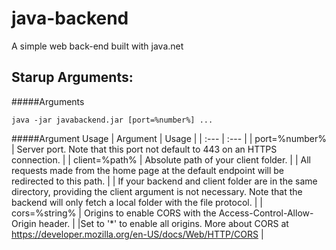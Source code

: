 # java-backend
A simple web back-end built with java.net


Starup Arguments:
-
#####Arguments
```
java -jar javabackend.jar [port=%number%] ...
```
#####Argument Usage
| Argument | Usage  |
| :--- | :--- |
| port=%number% | Server port. Note that this port not default to 443 on an HTTPS connection. |
| client=%path% | Absolute path of your client folder.
| | All requests made from the home page at the default endpoint will be redirected to this path.
| | If your backend and client folder are in the same directory, providing the client argument is not necessary. Note that the backend will only fetch a local folder with the file protocol. |
| cors=%string% | Origins to enable CORS with the Access-Control-Allow-Origin header.
| |Set to '*' to enable all origins. More about CORS at  https://developer.mozilla.org/en-US/docs/Web/HTTP/CORS |

